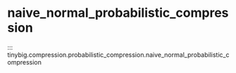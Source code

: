 # naive_normal_probabilistic_compression

::: tinybig.compression.probabilistic_compression.naive_normal_probabilistic_compression